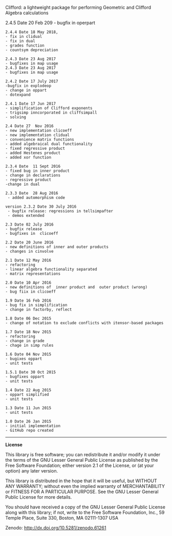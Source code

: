 Clifford:
a lightweight package for performing Geometric and Clifford Algebra calculations

2.4.5 Date 20 Feb 209
	- bugfix in operpart
	
	2.4.4 Date 18 May 2018,
	- fix in clidual
	- fix in dual
	- grades function
	- countsym depreciation
	
	2.4.3 Date 23 Aug 2017
	- bugfixes in map usage
	2.4.3 Date 23 Aug 2017
	- bugfixes in map usage
	
	2.4.2 Date 17 July 2017
	-bugfix in explodeop
	- change in oppart
	- dotexpand
	
	2.4.1 Date 17 Jun 2017
	- simplification of Clifford exponents
	- trigsimp inncorporated in cliffsimpall
	- solving 
	
	2.4 Date 27  Nov 2016
	- new implementation clicoeff
	- new implementation clidual
	- convenience matrix functions
	- added algebraical dual functionality
	- fixed regressive product
	- added Hestenes product
	- added xor function
 
	2.3.4 Date  11 Sept 2016
	- fixed bug in inner product 
	- change in declarations
	- regressive product
	-change in dual
	
	2.3.3 Date  28 Aug 2016
	 - added automorphism code 
	 	
	version 2.3.2 Date 30 July 2016
	 - bugfix release: regressions in tellsimpafter
	 - demos extended
	  
	2.3 Date 02 July 2016
	- bugfix release
	- bugfixes in  clicoeff
	
	2.2 Date 20 June 2016	  
    - new definitions of inner and outer products 
	- changes in cinvolve
	
	2.1 Date 12 May 2016
	- refactoring
	- linear algebra functionality separated
	- matrix representations
 
	2.0 Date 10 Apr 2016
	- new definitions of  inner product and  outer product (wrong)
	- bug fiix in clicoeff
	
	1.9 Date 16 Feb 2016
	- bug fix in simplification
	- change in factorby, reflect
	
	1.8 Date 06 Dec 2015
	- change of notation to exclude conflicts with itensor-based packages
	
	1.7 Date 18 Nov 2015
    - refactoring
	- change in grade
	- chage in simp rules

	1.6 Date 04 Nov 2015
	- bugixes oppart
	- unit tests

	1.5.1 Date 30 Oct 2015
	- bugfixes oppart
	- unit tests

	1.4 Date 22 Aug 2015
	- oppart simplified
	- unit tests

	1.3 Date 11 Jun 2015
	- unit tests
	
	1.0 Date 26 Jan 2015
	- initial implementation
	- GitHub repo created
	
**********************************
 **License**

This library is free software; you can redistribute it and/or
modify it under the terms of the GNU Lesser General Public
License as published by the Free Software Foundation; either
version 2.1 of the License, or (at your option) any later version.

This library is distributed in the hope that it will be useful,
but WITHOUT ANY WARRANTY; without even the implied warranty of
MERCHANTABILITY or FITNESS FOR A PARTICULAR PURPOSE.  See the GNU
Lesser General Public License for more details.

You should have received a copy of the GNU Lesser General Public
License along with this library; if not, write to the Free Software
Foundation, Inc., 59 Temple Place, Suite 330, Boston, MA  02111-1307  USA

Zenodo:
http://dx.doi.org/10.5281/zenodo.61261
